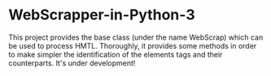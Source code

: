 # WebScrapper-in-Python-3

This project provides the base class (under the name WebScrap) which can be used to process HMTL. Thoroughly, it provides some methods in order to make simpler the identification of the elements tags and their counterparts. It's under development!
